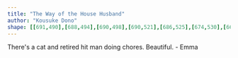 ```yaml
---
title: "The Way of the House Husband"
author: "Kousuke Dono"
shape: [[691,490],[688,494],[690,498],[690,521],[686,525],[674,530],[667,542],[664,553],[660,558],[647,560],[642,563],[612,591],[608,601],[611,740],[614,799],[615,937],[619,1032],[618,1064],[621,1178],[620,1207],[622,1251],[622,1297],[624,1314],[624,1407],[628,1420],[628,1428],[625,1440],[626,1477],[628,1493],[628,1500],[625,1512],[627,1582],[629,1598],[628,1648],[630,1657],[634,1662],[657,1664],[675,1664],[691,1662],[697,1653],[699,1643],[699,1522],[696,1485],[696,1442],[699,1423],[698,1361],[701,1319],[701,1196],[699,1120],[700,1091],[698,1052],[698,1034],[700,1026],[700,916],[698,893],[699,805],[696,713],[698,579],[695,559],[695,526],[693,521],[694,492],[692,490]]
---
```

There's a cat and retired hit man doing chores.  Beautiful. - Emma
